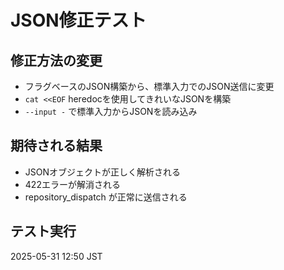 # JSON修正テスト

## 修正方法の変更
- フラグベースのJSON構築から、標準入力でのJSON送信に変更
- `cat <<EOF` heredocを使用してきれいなJSONを構築
- `--input -` で標準入力からJSONを読み込み

## 期待される結果
- JSONオブジェクトが正しく解析される
- 422エラーが解消される
- repository_dispatch が正常に送信される

## テスト実行
2025-05-31 12:50 JST